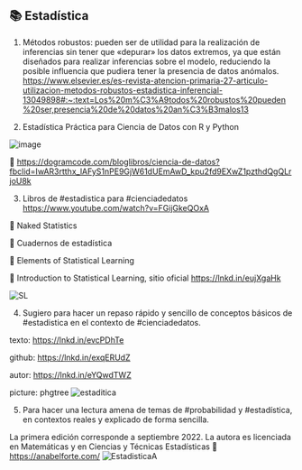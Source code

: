 ## 📚 Estadística 

1.	Métodos robustos: pueden ser de utilidad para la realización de inferencias sin tener que «depurar» los datos extremos, ya que están diseñados para realizar inferencias sobre el modelo, reduciendo la posible influencia que pudiera tener la presencia de datos anómalos. https://www.elsevier.es/es-revista-atencion-primaria-27-articulo-utilizacion-metodos-robustos-estadistica-inferencial-13049898#:~:text=Los%20m%C3%A9todos%20robustos%20pueden%20ser,presencia%20de%20datos%20an%C3%B3malos13


2. Estadística Práctica para Ciencia de Datos con R y Python

![image](https://user-images.githubusercontent.com/82233779/211324715-39d5f0b1-c8fc-430e-9435-60c6c3d7162b.png)

🔗 https://dogramcode.com/bloglibros/ciencia-de-datos?fbclid=IwAR3rtthx_lAFyS1nPE9GjW61dUEmAwD_kpu2fd9EXwZ1pzthdQgQLrjoU8k

3. Libros de #estadistica para #cienciadedatos https://www.youtube.com/watch?v=FGijGkeQOxA 

📘 Naked Statistics

📗 Cuadernos de estadística

📙 Elements of Statistical Learning

📒 Introduction to Statistical Learning, sitio oficial https://lnkd.in/eujXgaHk 

![SL](https://user-images.githubusercontent.com/82233779/214580622-de26d293-f849-4652-bc13-2226bec69089.PNG)


4. Sugiero para hacer un repaso rápido y sencillo de conceptos básicos de #estadistica en el contexto de #cienciadedatos.

texto: https://lnkd.in/evcPDhTe

github: https://lnkd.in/exqERUdZ

autor: https://lnkd.in/eYQwdTWZ

picture: phgtree 
![estaditica](https://user-images.githubusercontent.com/82233779/217120726-c70cd988-1983-4667-89f0-f03cf5b63900.jpg)

5. Para hacer una lectura amena de temas de #probabilidad y #estadística, en contextos reales y explicado de forma sencilla.

La primera edición corresponde a septiembre 2022. La autora es licenciada en Matemáticas y en Ciencias y Técnicas Estadísticas 🔗 https://anabelforte.com/
![EstadisticaA](https://user-images.githubusercontent.com/82233779/218484547-a048ea9b-5d5e-4e99-9e56-ea5a554f74c7.JPG)


